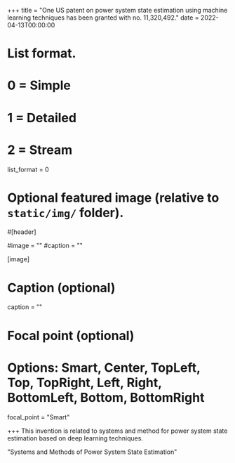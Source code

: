 +++
title = "One US patent on power system state estimation using machine learning techniques has been granted with no. 11,320,492."
date = 2022-04-13T00:00:00

# List format.
#   0 = Simple
#   1 = Detailed
#   2 = Stream
list_format = 0

# Optional featured image (relative to `static/img/` folder).
#[header]

#image = ""
#caption = ""

[image]
  # Caption (optional)
  caption = ""
  
  # Focal point (optional)
  # Options: Smart, Center, TopLeft, Top, TopRight, Left, Right, BottomLeft, Bottom, BottomRight
  focal_point = "Smart"

+++
This invention is related to systems and method for power system state estimation based on deep learning techniques.

"Systems and Methods of Power System State Estimation"
